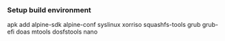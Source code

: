 ### Setup build environment

apk add alpine-sdk alpine-conf syslinux xorriso squashfs-tools grub grub-efi doas mtools dosfstools nano
